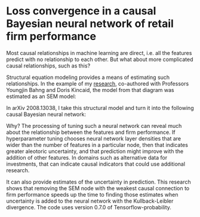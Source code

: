 # Loss convergence in a causal Bayesian neural network of retail firm performance

Most causal relationships in machine learning are direct, i.e. all the features predict with no relationship to each other. But what about more complicated causal relationships, such as this?



Structural equation modeling provides a means of estimating such relationships. In the example of my [research](https://www.koreascience.or.kr/article/JAKO201816357066272.page), co-authored with Professors Youngjin Bahng and Doris Kincaid, the model from that diagram was estimated as an SEM model:


In arXiv 2008.13038, I take this structural model and turn it into the following causal Bayesian neural network:



Why? The processing of tuning such a neural network can reveal much about the relationship between the features and firm performance. If hyperparameter tuning chooses neural network layer densities that are wider than the number of features in a particular node, then that indicates greater aleotoric uncertainty, and that prediction might improve with the addition of other features. In domains such as alternative data for investments, that can indicate causal indicators that could use additional research.

It can also provide estimates of the uncertainty in prediction. This research shows that removing the SEM node with the weakest causal connection to firm performance speeds up the time to finding those estimates when uncertainty is added to the neural network with the Kullback-Leibler divergence. The code uses version 0.7.0 of Tensorflow-probability.
